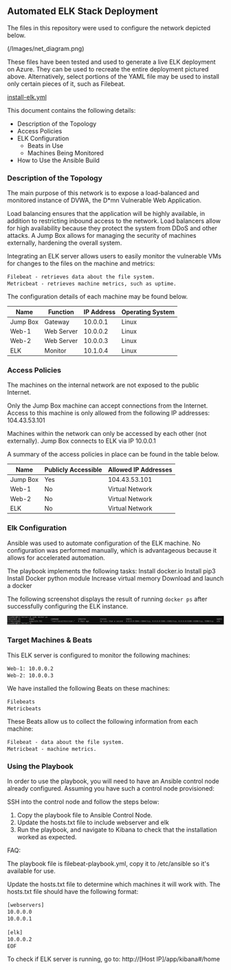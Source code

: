 ## Automated ELK Stack Deployment

The files in this repository were used to configure the network depicted below.

(/Images/net_diagram.png)

These files have been tested and used to generate a live ELK deployment on Azure. They can be used to recreate the entire deployment pictured above. Alternatively, select portions of the YAML file may be used to install only certain pieces of it, such as Filebeat.

[install-elk.yml](Ansible/install-elk.yml)

This document contains the following details:
- Description of the Topology
- Access Policies
- ELK Configuration
  - Beats in Use
  - Machines Being Monitored
- How to Use the Ansible Build


### Description of the Topology

The main purpose of this network is to expose a load-balanced and monitored instance of DVWA, the D*mn Vulnerable Web Application.

Load balancing ensures that the application will be highly available, in addition to restricting inbound access to the network.
	Load balancers allow for high availability because they protect the system from DDoS and other attacks.
	A Jump Box allows for managing the security of machines externally, hardening the overall system.

Integrating an ELK server allows users to easily monitor the vulnerable VMs for changes to the files on the machine and metrics:

	Filebeat - retrieves data about the file system.
	Metricbeat - retrieves machine metrics, such as uptime.

The configuration details of each machine may be found below.


| Name     | Function   | IP Address | Operating System |
|----------|------------|------------|------------------|
| Jump Box | Gateway    | 10.0.0.1   | Linux            |
| Web-1    | Web Server | 10.0.0.2   | Linux            |
| Web-2    | Web Server | 10.0.0.3   | Linux            |
| ELK      | Monitor    | 10.1.0.4   | Linux            |

### Access Policies

The machines on the internal network are not exposed to the public Internet. 

Only the Jump Box machine can accept connections from the Internet. Access to this machine is only allowed from the following IP addresses:
	104.43.53.101

Machines within the network can only be accessed by each other (not externally).
	Jump Box connects to ELK via IP 10.0.0.1

A summary of the access policies in place can be found in the table below.

| Name     | Publicly Accessible | Allowed IP Addresses |
|----------|---------------------|----------------------|
| Jump Box | Yes                 | 104.43.53.101        |
| Web-1    | No                  | Virtual Network      |
| Web-2    | No                  | Virtual Network      |
| ELK      | No                  | Virtual Network      |

### Elk Configuration

Ansible was used to automate configuration of the ELK machine. No configuration was performed manually, which is advantageous because it allows for accelerated automation.

The playbook implements the following tasks:
	Install docker.io
	Install pip3
	Install Docker python module
	Increase virtual memory
	Download and launch a docker

The following screenshot displays the result of running `docker ps` after successfully configuring the ELK instance.

![Alt text](Images/docker-ps.png?raw=true)

### Target Machines & Beats
This ELK server is configured to monitor the following machines:

	Web-1: 10.0.0.2
	Web-2: 10.0.0.3

We have installed the following Beats on these machines:

	Filebeats
	Metricbeats

These Beats allow us to collect the following information from each machine:

	Filebeat - data about the file system.
	Metricbeat - machine metrics.

### Using the Playbook
In order to use the playbook, you will need to have an Ansible control node already configured. Assuming you have such a control node provisioned: 

SSH into the control node and follow the steps below:
1. Copy the playbook file to Ansible Control Node.
2. Update the hosts.txt file to include webserver and elk
3. Run the playbook, and navigate to Kibana to check that the installation worked as expected.

FAQ:

The playbook file is filebeat-playbook.yml, copy it to /etc/ansible so it's available for use.

Update the hosts.txt file to determine which machines it will work with. The hosts.txt file should have the following format:
```
[webservers]
10.0.0.0
10.0.0.1

[elk]
10.0.0.2
EOF
```

To check if ELK server is running, go to: http://[Host IP]/app/kibana#/home